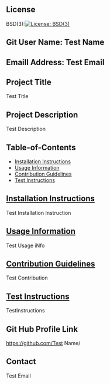 

  ## License 
   BSD(3):[![License: BSD(3)](https://img.shields.io/badge/License-BSD(3)-blue.svg)](https://www.gnu.org/licenses/gpl-3.0)

  ## Git User Name: Test Name

  ## Emaill Address: Test Email

  ##  Project Title
  Test Title

  ## Project Description
  Test Description

  ## Table-of-Contents

  * [Installation Instructions](#installation-instructions)
  * [Usage Information](#usage-information) 
  * [Contribution Guidelines](#contribution-guidelines)
  * [Test Instructions](#test-instructions)


  ## [Installation Instructions](#table-of-contents)
  Test Installation Instruction

  ## [Usage Information](#table-of-contents)
  Test Usage iNfo

  ## [Contribution Guidelines](#table-of-contents)
  Test Contribution

  ## [Test Instructions](#table-of-contents)
  TestInstructions

  ## Git Hub Profile Link

  https://github.com/Test Name/

  ## Contact

  Test Email

